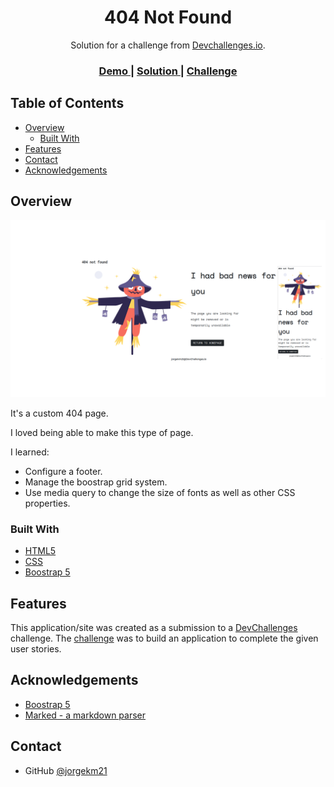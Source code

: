 <!-- Please update value in the {}  -->

<h1 align="center">404 Not Found</h1>

<div align="center">
   Solution for a challenge from  <a href="http://devchallenges.io" target="_blank">Devchallenges.io</a>.
</div>

<div align="center">
  <h3>
    <a href="https://jorgekm21.github.io/404/">
      Demo
    </a>
    <span> | </span>
    <a href="https://github.com/jorgekm21/404/">
      Solution
    </a>
    <span> | </span>
    <a href="https://devchallenges.io/challenges/wBunSb7FPrIepJZAg0sY">
      Challenge
    </a>
  </h3>
</div>

<!-- TABLE OF CONTENTS -->

## Table of Contents

- [Overview](#overview)
  - [Built With](#built-with)
- [Features](#features)
- [Contact](#contact)
- [Acknowledgements](#acknowledgements)

<!-- OVERVIEW -->

## Overview

![screenshot](img/404.png)

It's a custom 404 page.

I loved being able to make this type of page.

I learned:

* Configure a footer.
* Manage the boostrap grid system.
* Use media query to change the size of fonts as well as other CSS properties.

### Built With

<!-- This section should list any major frameworks that you built your project using. Here are a few examples.-->

- [HTML5](https://www.w3.org/)
- [CSS](https://www.w3schools.com/css/)
- [Boostrap 5](https://getbootstrap.com/)

## Features

<!-- List the features of your application or follow the template. Don't share the figma file here :) -->

This application/site was created as a submission to a [DevChallenges](https://devchallenges.io/challenges) challenge. The [challenge](https://devchallenges.io/challenges/wBunSb7FPrIepJZAg0sY) was to build an application to complete the given user stories.


## Acknowledgements

<!-- This section should list any articles or add-ons/plugins that helps you to complete the project. This is optional but it will help you in the future. For exmpale -->

- [Boostrap 5](https://getbootstrap.com/)
- [Marked - a markdown parser](https://github.com/chjj/marked)

## Contact

- GitHub [@jorgekm21](https://{github.com/jorgekm21)
